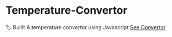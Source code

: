 # Temperature-Convertor
:label: Buillt A temperature convertor using Javascript [See Convertor](https://aarchie-05.github.io/Temperature-Convertor/)
